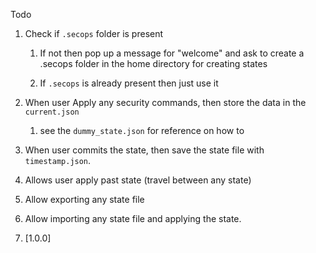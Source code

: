 Todo

1. Check if `.secops` folder is present

   1. If not then pop up a message for "welcome" and ask to create a .secops folder in the home directory for creating states

   2. If `.secops` is already present then just use it

2. When user Apply any security commands, then store the data in the `current.json`

   1. see the `dummy_state.json` for reference on how to

3. When user commits the state, then save the state file with `timestamp.json`.

4. Allows user apply past state (travel between any state)

5. Allow exporting any state file

6. Allow importing any state file and applying the state.

7. [1.0.0]
